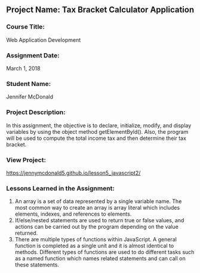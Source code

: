 ## Project Name:  Tax Bracket Calculator Application

### Course Title:
Web Application Development

### Assignment Date:  
March 1, 2018

### Student Name:  
Jennifer McDonald

### Project Description:
In this assignment, the objective is to declare, initialize, modify, 
and display variables by using the object method getElementByld().
Also, the program will be used to compute the total income tax and 
then determine their tax bracket.

### View Project:
https://jennymcdonald5.github.io/lesson5_javascript2/

### Lessons Learned in the Assignment:
1. An array is a set of data represented by a single variable name.
    The most common way to create an array is array literal which includes 
    elements, indexes, and references to elements.
2. If/else/nested statements are used to return true or false values,
    and actions can be carried out by the program depending on the value returned.
3. There are multiple types of functions within JavaScript. A general function 
    is completed as a single unit and it is almost identical to methods.
    Different types of functions are used to do different tasks such as a named function
    which names related statements and can call on these statements.

